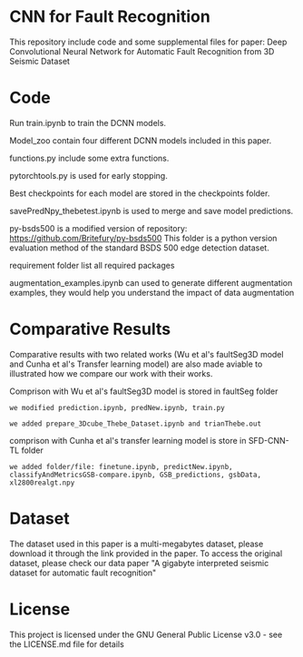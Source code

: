 # CNN for Fault Recognition
This repository include code and some supplemental files for paper: Deep Convolutional Neural Network for Automatic Fault Recognition from 3D Seismic Dataset

# Code 
Run train.ipynb to train the DCNN models. 

Model_zoo contain four different DCNN models included in this paper.

functions.py include some extra functions.

pytorchtools.py is used for early stopping.

Best checkpoints for each model are stored in the checkpoints folder.

savePredNpy_thebetest.ipynb is used to merge and save model predictions.

py-bsds500 is a modified version of repository: https://github.com/Britefury/py-bsds500
This folder is a python version evaluation method of the standard BSDS 500 edge detection dataset. 

requirement folder list all required packages

augmentation_examples.ipynb can used to generate different augmentation examples, they would help you understand the impact of data augmentation 

# Comparative Results
Comparative results with two related works (Wu et al's faultSeg3D model and Cunha et al's Transfer learning model) are also made aviable to illustrated how we compare our work with their works. 

Comprison with Wu et al's faultSeg3D model is stored in faultSeg folder
    
    we modified prediction.ipynb, predNew.ipynb, train.py
    
    we added prepare_3Dcube_Thebe_Dataset.ipynb and trianThebe.out 

comprison with Cunha et al's transfer learning model is store in SFD-CNN-TL folder
    
    we added folder/file: finetune.ipynb, predictNew.ipynb, classifyAndMetricsGSB-compare.ipynb, GSB_predictions, gsbData, xl2800realgt.npy

# Dataset
The dataset used in this paper is a multi-megabytes dataset, please download it through the link provided in the paper. To access the original dataset, please check our data paper "A gigabyte interpreted seismic dataset for automatic fault recognition"


# License
This project is licensed under the GNU General Public License v3.0 - see the LICENSE.md file for details



